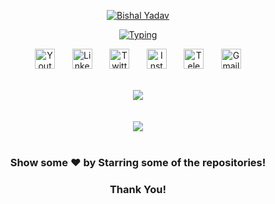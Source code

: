 <p align="center">
  <a href="https://github.com/bishal-1022">
   <img src="https://readme-typing-svg.demolab.com?font=Fira+Code&duration=1&pause=1&color=F70000&center=true&repeat=false&random=false&width=450&height=60&lines=Bishal+Yadav" alt="Bishal Yadav" /></a>
</p>
<p align="center">
  
<p align="center">
 <a href="Intro"><img src="https://readme-typing-svg.demolab.com?font=Fira+Code&pause=1000&color=2162F7&center=true&repeat=true&random=false&height=55&lines=Certified+Ethical+Hacker;Penetration+Tester;Web+Developer;Cyber+Security+Enthusiast" alt="Typing" /></a>
</p>
<p align="center">

  <!-- Social icons section -->
<p align="center">
  <a href="https://www.youtube.com/@bishalyadav2203"><img width="32px" alt="Youtube" title="Youtube" src="https://cdn2.iconfinder.com/data/icons/social-media-2285/512/1_Youtube_colored_svg-128.png"/></a>
  &#8287;&#8287;&#8287;&#8287;&#8287;
  <a href="https://www.linkedin.com/in/bishal2203/"><img width="32px" alt="LinkedIn" title="LinkedIn" src="https://cdn2.iconfinder.com/data/icons/social-media-2285/512/1_Linkedin_unofficial_colored_svg-128.png"/></a>
  &#8287;&#8287;&#8287;&#8287;&#8287;
  <a href="https://twitter.com/bishal_2203"><img width="32px" alt="Twitter" title="Twitter" src="https://cdn2.iconfinder.com/data/icons/threads-by-instagram/24/x-logo-twitter-new-brand-512.png"/></a>
  &#8287;&#8287;&#8287;&#8287;&#8287;
 <!-- <a href="https://discord.gg/892467772167159859" alt="Discord" title="Discord Server"><img width="32px" src="https://i.imgur.com/OViZO8J.png"/></a>
  &#8287;&#8287;&#8287;&#8287;&#8287;  -->
  <a href="https://www.instagram.com/bishal.22/"><img width="32px" alt="Instagram" title="Instagram" src="https://cdn2.iconfinder.com/data/icons/social-icons-33/128/Instagram-256.png"></a>
  &#8287;&#8287;&#8287;&#8287;&#8287;
  <a href="https://t.me/Ayano_koji_22/"><img width="32px" alt="Telegram" title="Telegram" src="https://cdn4.iconfinder.com/data/icons/logos-and-brands/512/335_Telegram_logo-256.png"/></a>
 &#8287;&#8287;&#8287;&#8287;&#8287;
  <a href="mailto:bishalyadav9191@gmail.com"><img width="32px" alt="Gmail" title="G-mail" src="https://cdn4.iconfinder.com/data/icons/social-media-logos-6/512/112-gmail_email_mail-256.png"/></a>
</p>

<br/>


<div align="center"><img src="https://github-stats-alpha.vercel.app/api?username=bishal-1022&show_icons=true&count_private=true&hide_border=true" align="center" />
</div>  

<br/>




<br/>  

<div align="center"><img src="https://komarev.com/ghpvc/?username=bishal-1022&&style=flat-square" align="center" />
</div>  

<br/>  

<div align="center">

### Show some ❤️ by Starring some of the repositories!
### Thank You!
</div>
<!--
**bishal-1022/bishal-1022** is a ✨ _special_ ✨ repository because its `README.md` (this file) appears on your GitHub profile.

Here are some ideas to get you started:


- 🌱 I’m currently learning ...
- 👯 I’m looking to collaborate on ...
- 🤔 I’m looking for help with ...
- 💬 Ask me about ...
- 📫 How to reach me: ...
- 😄 Pronouns: ...
- ⚡ Fun fact: ...
-->
